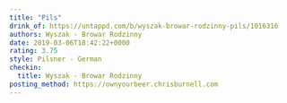 ```yaml
---
title: "Pils"
drink_of: https://untappd.com/b/wyszak-browar-rodzinny-pils/1016316
authors: Wyszak - Browar Rodzinny
date: 2019-03-06T18:42:22+0000
rating: 3.75
style: Pilsner - German
checkin:
  title: Wyszak - Browar Rodzinny
posting_method: https://ownyourbeer.chrisburnell.com
---
```

